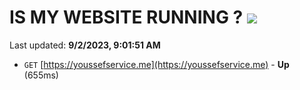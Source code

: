 # IS MY WEBSITE RUNNING ? [![](https://img.shields.io/static/v1?label=Sponsor&message=%E2%9D%A4&logo=GitHub&color=%23fe8e86)](https://github.com/sponsors/<username>)

Last updated: **9/2/2023, 9:01:51 AM**

- `GET` [https://youssefservice.me](https://youssefservice.me) - **Up** (655ms)
